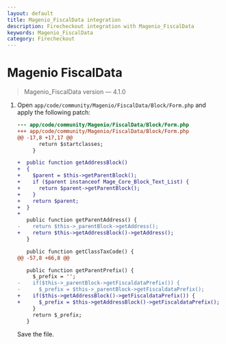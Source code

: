 ```yaml
---
layout: default
title: Magenio_FiscalData integration
description: Firecheckout integration with Magenio_FiscalData
keywords: Magenio_FiscalData
category: Firecheckout
---
```


# Magenio FiscalData

> Magenio_FiscalData version — 4.1.0

 1. Open `app/code/community/Magenio/FiscalData/Block/Form.php` and apply the
    following patch:

    ```diff
    --- app/code/community/Magenio/FiscalData/Block/Form.php
    +++ app/code/community/Magenio/FiscalData/Block/Form.php
    @@ -17,8 +17,17 @@
           return $startclasses;
         }

    +  public function getAddressBlock()
    +  {
    +    $parent = $this->getParentBlock();
    +    if ($parent instanceof Mage_Core_Block_Text_List) {
    +      return $parent->getParentBlock();
    +    }
    +    return $parent;
    +  }
    +
       public function getParentAddress() {
    -    return $this->_parentBlock->getAddress();
    +    return $this->getAddressBlock()->getAddress();
       }

       public function getClassTaxCode() {
    @@ -57,8 +66,8 @@

       public function getParentPrefix() {
         $_prefix = '';
    -    if($this->_parentBlock->getFiscaldataPrefix()) {
    -      $_prefix = $this->_parentBlock->getFiscaldataPrefix();
    +    if($this->getAddressBlock()->getFiscaldataPrefix()) {
    +      $_prefix = $this->getAddressBlock()->getFiscaldataPrefix();
         }
         return $_prefix;
       }

    ```

    Save the file.
